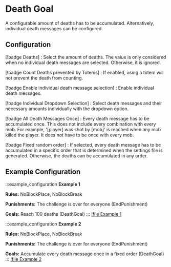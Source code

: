 # Death Goal

A configurable amount of deaths has to be accumulated. Alternatively, individual death messages can be configured.

## Configuration

[!badge Deaths]
:    Select the amount of deaths. The value is only considered when no individual death messages are selected. Otherwise, it is ignored.

[!badge Count Deaths prevented by Totems]
:    If enabled, using a totem will not prevent the death from counting.

[!badge Enable individual death message selection]
:    Enable individual death messages.

[!badge Individual Dropdown Selection]
:   Select death messages and their necessary amounts individually with the dropdown option.

[!badge All Death Messages Once]
:   Every death message has to be accumulated once. This does not include every combination with every mob. For example,
'\[player\] was shot by \[mob\]' is reached when any mob killed the player. It does not have to be once with every mob.

[!badge Fixed random order]
:   If selected, every death message has to be accumulated in a specific order that is determined when the settings file is generated. Otherwise, the deaths can be accumulated in any order.

## Example Configuration

:::example_configuration
**Example 1**

**Rules:** NoBlockPlace, NoBlockBreak

**Punishments:** The challenge is over for everyone (EndPunishment)

**Goals:** Reach 100 deaths (DeathGoal)
:::
[!file Example 1](../static/examples/no_block_place_no_block_break_end_challenge_death_goal_death_amount_100.json)

:::example_configuration
**Example 2**

**Rules:** NoBlockPlace, NoBlockBreak

**Punishments:** The challenge is over for everyone (EndPunishment)

**Goals:** Accumulate every death message once in a fixed order (DeathGoal)
:::
[!file Example 2](../static/examples/no_block_place_no_block_break_end_challenge_death_goal_all_death_types_once_fixed_order.json)